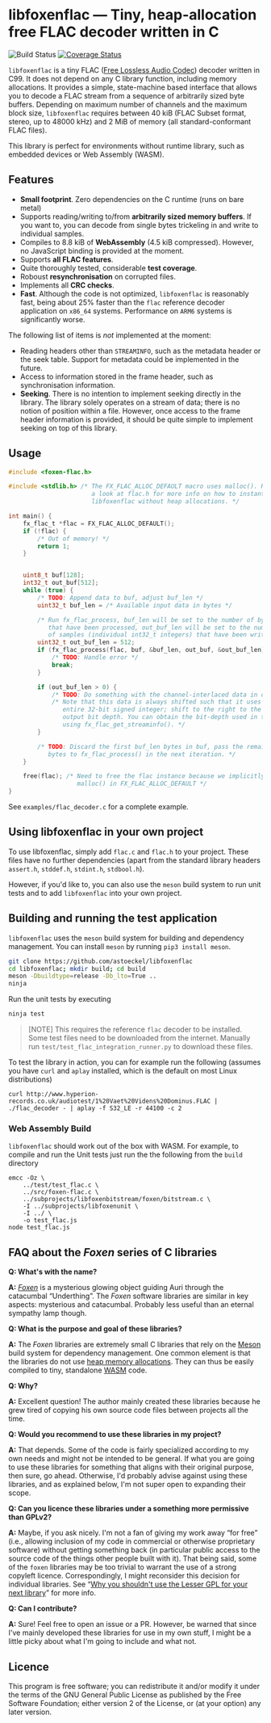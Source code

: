 # libfoxenflac ― Tiny, heap-allocation free FLAC decoder written in C 

![Build Status](https://github.com/astoeckel/libfoxenflac/actions/workflows/ci.yml/badge.svg)
[![Coverage Status](https://coveralls.io/repos/github/astoeckel/libfoxenflac/badge.svg)](https://coveralls.io/github/astoeckel/libfoxenflac)

`libfoxenflac` is a tiny FLAC ([Free Lossless Audio Codec](https://xiph.org/flac/))
decoder written in C99. It does not depend on any C library function,
including memory allocations. It provides a simple, state-machine based
interface that allows you to decode a FLAC stream from a sequence of arbitrarily
sized byte buffers. Depending on maximum number of channels and the maximum
block size, `libfoxenflac` requires between 40 kiB (FLAC Subset format,
stereo, up to 48000 kHz) and 2 MiB of memory (all standard-conformant FLAC
files).

This library is perfect for environments without runtime library, such as
embedded devices or Web Assembly (WASM).

## Features

* **Small footprint**. Zero dependencies on the C runtime (runs on bare metal)
* Supports reading/writing to/from **arbitrarily sized memory buffers**. If you
  want to, you can decode from single bytes trickeling in and write to
  individual samples.
* Compiles to 8.8 kiB of **WebAssembly** (4.5 kiB compressed). However, no
  JavaScript binding is provided at the moment.
* Supports **all FLAC features**.
* Quite thoroughly tested, considerable **test coverage**.
* Roboust **resynchronisation** on corrupted files.
* Implements all **CRC checks**.
* **Fast**. Although the code is not optimized, `libfoxenflac` is reasonably
  fast, being about 25% faster than the `flac` reference decoder
  application on `x86_64` systems. Performance on `ARM6` systems is significantly
  worse.

The following list of items is *not* implemented at the moment:
* Reading headers other than `STREAMINFO`, such as the metadata header or the
  seek table. Support for metadata could be implemented in the future.
* Access to information stored in the frame header, such as synchronisation
  information.
* **Seeking**. There is no intention to implement seeking directly in the
  library. The library solely operates on a stream of data; there is no notion
  of position within a file. However, once access to the frame header
  information is provided, it should be quite simple to implement seeking on top of
  this library.


## Usage

```C
#include <foxen-flac.h>

#include <stdlib.h> /* The FX_FLAC_ALLOC_DEFAULT macro uses malloc(). Have
                       a look at flac.h for more info on how to instantiate
                       libfoxenflac without heap allocations. */

int main() {
	fx_flac_t *flac = FX_FLAC_ALLOC_DEFAULT();
	if (!flac) {
		/* Out of memory! */
		return 1;
	}


	uint8_t buf[128];
	int32_t out_buf[512];
	while (true) {
		/* TODO: Append data to buf, adjust buf_len */
		uint32_t buf_len = /* Available input data in bytes */

		/* Run fx_flac_process, buf_len will be set to the number of bytes
		   that have been processed, out_buf_len will be set to the number
		   of samples (individual int32_t integers) that have been written. */
		uint32_t out_buf_len = 512;
		if (fx_flac_process(flac, buf, &buf_len, out_buf, &out_buf_len) == FLAC_ERR) {
			/* TODO: Handle error */
			break;
		}

		if (out_buf_len > 0) {
			/* TODO: Do something with the channel-interlaced data in out_buf */
			/* Note that this data is always shifted such that it uses the
			   entire 32-bit signed integer; shift to the right to the desired
			   output bit depth. You can obtain the bit-depth used in the file
			   using fx_flac_get_streaminfo(). */
		}

		/* TODO: Discard the first buf_len bytes in buf, pass the remaining
		   bytes to fx_flac_process() in the next iteration. */
	}

	free(flac); /* Need to free the flac instance because we implicitly used
	               malloc() in FX_FLAC_ALLOC_DEFAULT */
}
```

See `examples/flac_decoder.c` for a complete example.

## Using libfoxenflac in your own project

To use libfoxenflac, simply add `flac.c` and `flac.h` to your project.
These files have no further dependencies (apart from the standard library
headers `assert.h`, `stddef.h`, `stdint.h`, `stdbool.h`).

However, if you'd like to, you can also use the `meson` build system to run
unit tests and to add `libfoxenflac` into your own project.

## Building and running the test application

`libfoxenflac` uses the `meson` build system for building and dependency
management. You can install `meson` by running `pip3 install meson`.

```sh
git clone https://github.com/astoeckel/libfoxenflac
cd libfoxenflac; mkdir build; cd build
meson -Dbuildtype=release -Db_lto=True ..
ninja
```

Run the unit tests by executing
```sh
ninja test
```

> [NOTE]
> This requires the reference `flac` decoder to be installed. Some test files
> need to be downloaded from the internet. Manually run
> `test/test_flac_integration_runner.py` to download these files.

To test the library in action, you can for example run the following (assumes
you have `curl` and `aplay` installed, which is the default on most Linux
distributions)
```
curl http://www.hyperion-records.co.uk/audiotest/1%20Vaet%20Videns%20Dominus.FLAC | ./flac_decoder - | aplay -f S32_LE -r 44100 -c 2
```

### Web Assembly Build

`libfoxenflac` should work out of the box with WASM. For example, to compile and
run the Unit tests just run the the following from the `build` directory
```
emcc -Oz \
    ../test/test_flac.c \
    ../src/foxen-flac.c \
    ../subprojects/libfoxenbitstream/foxen/bitstream.c \
    -I ../subprojects/libfoxenunit \
    -I ../ \
    -o test_flac.js
node test_flac.js
```


## FAQ about the *Foxen* series of C libraries

**Q: What's with the name?**

**A:** [*Foxen*](http://kingkiller.wikia.com/wiki/Foxen) is a mysterious glowing object guiding Auri through the catacumbal “Underthing”. The *Foxen* software libraries are similar in key aspects: mysterious and catacumbal. Probably less useful than an eternal sympathy lamp though.

**Q: What is the purpose and goal of these libraries?**

**A:** The *Foxen* libraries are extremely small C libraries that rely on the [Meson](https://mesonbuild.com/) build system for dependency management. One common element is that the libraries do not use [heap memory allocations](https://github.com/astoeckel/libfoxenmem). They can thus be easily compiled to tiny, standalone [WASM](https://webassembly.org/) code.

**Q: Why?**

**A:** Excellent question! The author mainly created these libraries because he grew tired of copying his own source code files between projects all the time.

**Q: Would you recommend to use these libraries in my project?**

**A:** That depends. Some of the code is fairly specialized according to my own needs and might not be intended to be general. If what you are going to use these libraries for something that aligns with their original purpose, then sure, go ahead. Otherwise, I'd probably advise against using these libraries, and as explained below, I'm not super open to expanding their scope.

**Q: Can you licence these libraries under a something more permissive than GPLv2?**

**A:** Maybe, if you ask nicely. I'm not a fan of giving my work away “for free” (i.e., allowing inclusion of my code in commercial or otherwise proprietary software) without getting something back (in particular public access to the source code of the things other people built with it). That being said, some of the `foxen` libraries may be too trivial to warrant the use of a strong copyleft licence. Correspondingly, I might reconsider this decision for individual libraries. See “[Why you shouldn't use the Lesser GPL for your next library](https://www.gnu.org/licenses/why-not-lgpl.en.html)” for more info.

**Q: Can I contribute?**

**A:** Sure! Feel free to open an issue or a PR. However, be warned that since I've mainly developed these libraries for use in my own stuff, I might be a little picky about what I'm going to include and what not.

## Licence

This program is free software; you can redistribute it and/or
modify it under the terms of the GNU General Public License
as published by the Free Software Foundation; either version 2
of the License, or (at your option) any later version.
